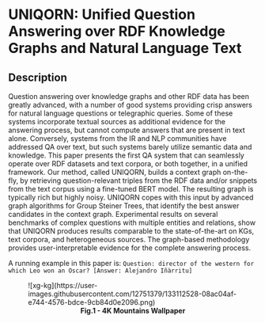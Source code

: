 # UNIQORN: Unified Question Answering over RDF Knowledge Graphs and Natural Language Text

## Description

Question answering over knowledge graphs and other RDF data has been greatly advanced, with a number of good systems providing crisp answers for natural language questions or telegraphic queries. Some of these systems incorporate textual sources as additional evidence for the answering process, but cannot compute answers that are present in text alone. Conversely, systems from the IR and NLP communities have addressed QA over text, but such systems barely utilize semantic data and knowledge. This paper presents the first QA system that can seamlessly operate over RDF datasets and text corpora, or both together, in a unified framework. Our method, called UNIQORN, builds a context graph on-the-fly, by retrieving question-relevant triples from the RDF data and/or snippets from the text corpus using a fine-tuned BERT model. The resulting graph is typically rich but highly noisy. UNIQORN copes with this input by advanced graph algorithms for Group Steiner Trees, that identify the best answer candidates in the context graph. Experimental results on several benchmarks of complex questions with multiple entities and relations, show that UNIQORN produces results comparable to the state-of-the-art on KGs, text corpora, and heterogeneous sources. The graph-based methodology provides user-interpretable evidence for the complete answering process.

A running example in this paper is:
```Question: director of the western for which Leo won an Oscar? [Answer: Alejandro Iñàrritu]```

<figure>
![xg-kg](https://user-images.githubusercontent.com/12751379/133112528-08ac04af-e744-4576-bdce-9cb84d0e2096.png)
<figcaption align = "center"><b>Fig.1 - 4K Mountains Wallpaper</b></figcaption></figure>




